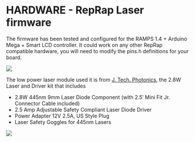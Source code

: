   HARDWARE - RepRap Laser firmware
==========================================
The firmware has been tested and configured for the RAMPS 1.4 + Arduino Mega + Smart LCD controller.
It could work on any other RepRap compatible hardware, you will need to modify the pins.h definitions for your board.

![](https://github.com/freakyattic/buildlog-lasercutter-marlin/blob/master/ArduinoAddons/ramps.jpg)

The low power laser module used it is from [J. Tech. Photonics](http://http://jtechphotonics.com/), the 2.8W Laser and Driver kit that includes

* 2.8W 445nm 9mm Laser Diode Component (with 2.5′ Mini Fit Jr. Connector Cable included)
* 2.5 Amp Adjustable Safety Compliant Laser Diode Driver
* Power Adapter 12V 2.5A, US Style Plug
* Laser Safety Goggles for 445nm Lasers

![](http://jtechphotonics.com/?product=new-2-8w-laser-and-2-5amp-safety-compliant-driver-kit-with-us-style-power-adapter#)